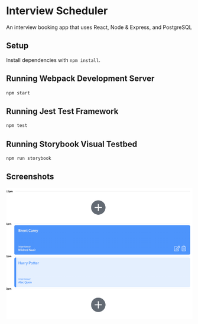 # Interview Scheduler
An interview booking app that uses React, Node & Express, and PostgreSQL
## Setup

Install dependencies with `npm install`.

## Running Webpack Development Server

```sh
npm start
```

## Running Jest Test Framework

```sh
npm test
```

## Running Storybook Visual Testbed

```sh
npm run storybook
```
## Screenshots
!['Appointment Viewer'](https://github.com/bcrwb/scheduler/blob/master/root/Appointments.png?raw=true)

